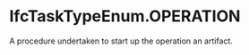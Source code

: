 IfcTaskTypeEnum.OPERATION
=========================
A procedure undertaken to start up the operation an artifact.


